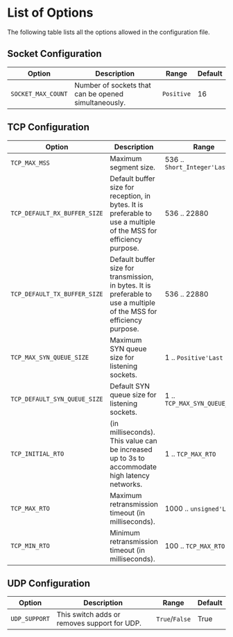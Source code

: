 List of Options
===============

The following table lists all the options allowed in the configuration file.

Socket Configuration
--------------------

| **Option**         | **Description**                                      | **Range**  | **Default** |
|--------------------|------------------------------------------------------|------------|-------------|
| `SOCKET_MAX_COUNT` | Number of sockets that can be opened simultaneously. | `Positive` | 16          |

TCP Configuration
-----------------

| **Option**               | **Description**                                     | **Range**              | **Default** |
|--------------------------|-----------------------------------------------------|------------------------|-------------|
| `TCP_MAX_MSS` | Maximum segment size. | 536 .. `Short_Integer'Last` | 1430 |
| `TCP_DEFAULT_RX_BUFFER_SIZE` | Default buffer size for reception, in bytes. It is preferable to use a multiple of the MSS for efficiency purpose. | 536 .. 22880 | 2860 |
| `TCP_DEFAULT_TX_BUFFER_SIZE` | Default buffer size for transmission, in bytes. It is preferable to use a multiple of the MSS for efficiency purpose. | 536 .. 22880 | 2860 |
| `TCP_MAX_SYN_QUEUE_SIZE` | Maximum SYN queue size for listening sockets.        | 1 .. `Positive'Last` | 16 |
| `TCP_DEFAULT_SYN_QUEUE_SIZE` | Default SYN queue size for listening sockets.            | 1 .. `TCP_MAX_SYN_QUEUE_SIZE` | 4 |
| `TCP_INITIAL_RTO` | (in milliseconds). This value can be increased up to 3s to accommodate high latency networks. | 1 .. `TCP_MAX_RTO` | 536 |
| `TCP_MAX_RTO` | Maximum retransmission timeout (in milliseconds). | 1000 .. `unsigned'Last` | 536 |
| `TCP_MIN_RTO` | Minimum retransmission timeout (in milliseconds). | 100 .. `TCP_MAX_RTO` | 1000 |

UDP Configuration
-----------------

| Option | Description | Range | Default |
|--------|-------------|-------|---------|
| `UDP_SUPPORT` | This switch adds or removes support for UDP. | `True`/`False` | True |
